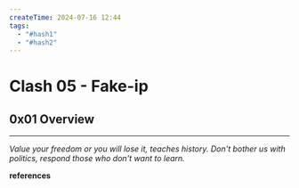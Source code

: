 ```yaml
---
createTime: 2024-07-16 12:44
tags:
  - "#hash1"
  - "#hash2"
---
```


# Clash 05 - Fake-ip

## 0x01 Overview

---
*Value your freedom or you will lose it, teaches history. Don't bother us with politics, respond those who don't want to learn.*

**references**

